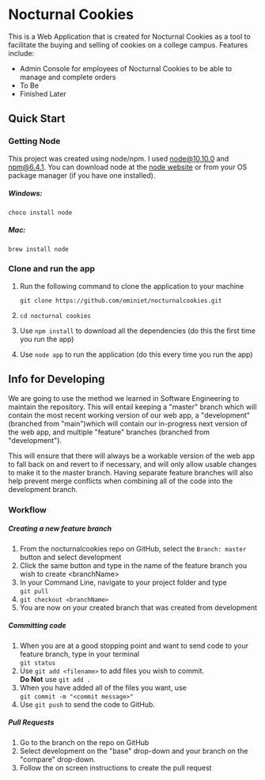 # Nocturnal Cookies

This is a Web Application that is created for Nocturnal Cookies
as a tool to facilitate the buying and selling of cookies on a
college campus. Features include:
* Admin Console for employees of Nocturnal Cookies to be able to 
manage and complete orders 
* To Be
* Finished Later

## Quick Start
### Getting Node

This project was created using node/npm. I used node@10.10.0 and 
npm@6.4.1. You can download node at the 
[node website](https://nodejs.org/en/ "NodeJS") or from your OS
package manager (if you have one installed).
##### Windows:
`choco install node`
##### Mac:
`brew install node`

### Clone and run the app
1. Run the following command to clone the application to your machine

    `git clone https://github.com/ominiet/nocturnalcookies.git`  
2. `cd nocturnal cookies`
3. Use `npm install` to download all the dependencies (do this the first
time you run the app)
4. Use `node app` to run the application (do this every time you run the app)

## Info for Developing
We are going to use the method we learned in Software Engineering to maintain 
the repository. This will entail keeping a "master" branch which will contain
the most recent working version of our web app, a "development" (branched
from "main")which will contain our in-progress next version 
of the web app, and multiple "feature" branches (branched from "development").

This will ensure that there will always be a workable version of the web app to
fall back on and revert to if necessary, and will only allow usable changes to
make it to the master branch. Having separate feature branches will also help
prevent merge conflicts when combining all of the code into the development branch.

### Workflow

##### Creating a new feature branch
1. From the nocturnalcookies repo on GitHub, select the `Branch: master` button
and select development
2. Click the same button and type in the name of the feature branch you wish
to create \<branchName\>
3. In your Command Line, navigate to your project folder and type  
`git pull`
4. `git checkout <branchName>`
5. You are now on your created branch that was created from development
##### Committing code
1. When you are at a good stopping point and want to send code to your feature
branch, type in your terminal  
`git status`
2. Use `git add <filename>` to add files you wish to commit.  
    **Do Not** use `git add .`
3. When you have added all of the files you want, use  
`git commit -m "<commit message>"`
4. Use `git push` to send the code to GitHub.
##### Pull Requests
1. Go to the branch on the repo on GitHub
2. Select development on the "base" drop-down and your branch on 
the "compare" drop-down.
3. Follow the on screen instructions to create the pull request





